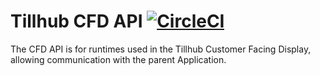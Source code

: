 # Tillhub CFD API [![CircleCI](https://circleci.com/gh/tillhub/tillhub-cfd-api.svg?style=svg)](https://circleci.com/gh/tillhub/tillhub-cfd-api)

The CFD API is for runtimes used in the Tillhub Customer Facing Display, allowing communication with the parent Application.
